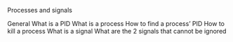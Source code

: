 Processes and signals

General
What is a PID
What is a process
How to find a process’ PID
How to kill a process
What is a signal
What are the 2 signals that cannot be ignored